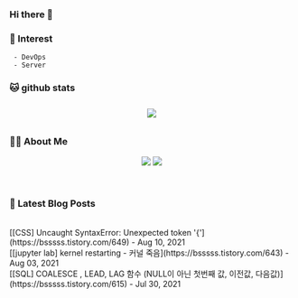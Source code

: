 
### Hi there 👋   

### 📖   Interest   
     - DevOps   
     - Server  

###  🐱 github stats  

<div id="main" align="center">
    <img src="https://github-readme-stats.vercel.app/api?username=qpyu66&hide=stars,contribs&count_private=true&show_icons=true"
        style="height: auto; margin-left: 20px; margin-right: 20px; padding: 10px;"/>
</div>

###  💁‍♀️ About Me  
<p align="center">
    <a href="https://bsssss.tistory.com/"><img src="https://img.shields.io/badge/Blog-FF5722?style=flat-square&logo=Blogger&logoColor=white"/></a>
    <a href="mailto:qpyu66@gmail.com"><img src="https://img.shields.io/badge/Gmail-d14836?style=flat-square&logo=Gmail&logoColor=white&link=qpyu66@gmail.com"/></a>
</p>

<br>

### 📕 Latest Blog Posts   
<br>
[[CSS] Uncaught SyntaxError: Unexpected token '{'](https://bsssss.tistory.com/649) - Aug 10, 2021<br>
[[jupyter lab] kernel restarting - 커널 죽음](https://bsssss.tistory.com/643) - Aug 03, 2021<br>
[[SQL] COALESCE , LEAD, LAG 함수 (NULL이 아닌 첫번째 값, 이전값, 다음값)](https://bsssss.tistory.com/615) - Jul 30, 2021<br>
